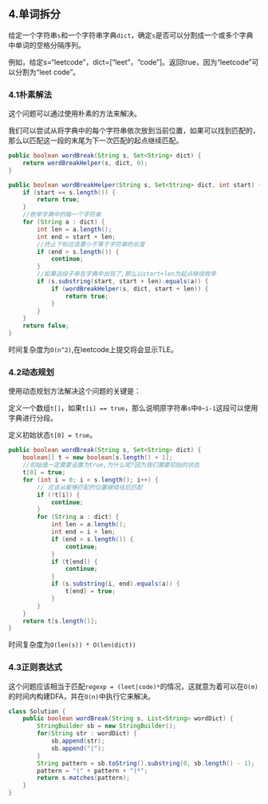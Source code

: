## 4.单词拆分

给定一个字符串`s`和一个字符串字典`dict`，确定`s`是否可以分割成一个或多个字典中单词的空格分隔序列。

例如，给定s=“leetcode”，dict=[“leet”，“code”]。返回true，因为“leetcode”可以分割为“leet code”。

### 4.1朴素解法

这个问题可以通过使用朴素的方法来解决。

我们可以尝试从将字典中的每个字符串依次放到当前位置，如果可以找到匹配的，那么以匹配这一段的末尾为下一次匹配的起点继续匹配。

```java
public boolean wordBreak(String s, Set<String> dict) {
    return wordBreakHelper(s, dict, 0);
}

public boolean wordBreakHelper(String s, Set<String> dict, int start) {
    if (start == s.length()) {
        return true;
    }
    //枚举字典中的每一个字符串
    for (String a : dict) {
        int len = a.length();
        int end = start + len;
        //终止下标应该要小于等于字符串的长度
        if (end > s.length()) {
            continue;
        }
        //如果这段子串在字典中出现了,那么以start+len为起点继续枚举
        if (s.substring(start, start + len).equals(a)) {
            if (wordBreakHelper(s, dict, start + len)) {
                return true;
            }
        }
    }
    return false;
}
```

时间复杂度为`O(n^2)`,在leetcode上提交将会显示TLE。

### 4.2动态规划

使用动态规划方法解决这个问题的关键是：

定义一个数组`t[]`，如果`t[i] == true`，那么说明原字符串`s`中`0~i-1`这段可以使用字典进行分段。

定义初始状态`t[0] = true`。

```java
public boolean wordBreak(String s, Set<String> dict) {
    boolean[] t = new boolean[s.length() + 1];
    //初始值一定需要设置为true,为什么呢?因为我们需要初始的状态
    t[0] = true;
    for (int i = 0; i < s.length(); i++) {
        // 应该从能够匹配的位置继续往后匹配
        if (!t[i]) {
            continue;
        }
        for (String a : dict) {
            int len = a.length();
            int end = i + len;
            if (end > s.length()) {
                continue;
            }
            if (t[end]) {
                continue;
            }
            if (s.substring(i, end).equals(a)) {
                t[end] = true;
            }
        }
    }
    return t[s.length()];
}
```

时间复杂度为`O(len(s)) * O(len(dict))`

### 4.3正则表达式

这个问题应该相当于匹配`regexp = (leet|code)*`的情况，这就意为着可以在`O(m)`的时间内构建DFA，并在`O(n)`中执行它来解决。

```java
class Solution {
    public boolean wordBreak(String s, List<String> wordDict) {
        StringBuilder sb = new StringBuilder();
        for(String str : wordDict) {
            sb.append(str);
            sb.append("|");
        }
        String pattern = sb.toString().substring(0, sb.length() - 1);
        pattern = "(" + pattern + ")*";
        return s.matches(pattern);
    }
}
```

